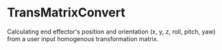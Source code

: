 # TransMatrixConvert

Calculating end effector's position and orientation (x, y, z, roll, pitch, yaw) from a user input homogenous transformation matrix.
